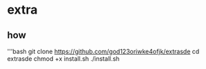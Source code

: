 # extra

## how

'''bash
git clone https://github.com/god123oriwke4ofjk/extrasde
cd extrasde
chmod +x install.sh
./install.sh
